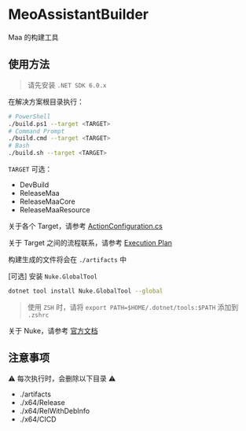# MeoAssistantBuilder

Maa 的构建工具

## 使用方法

> 请先安装 `.NET SDK 6.0.x`

在解决方案根目录执行：

``` sh
# PowerShell
./build.ps1 --target <TARGET>
# Command Prompt
./build.cmd --target <TARGET>
# Bash
./build.sh --target <TARGET>
```

`TARGET` 可选：

- DevBuild
- ReleaseMaa
- ReleaseMaaCore
- ReleaseMaaResource

关于各个 Target，请参考 [ActionConfiguration.cs](./ActionConfiguration.cs)

关于 Target 之间的流程联系，请参考 [Execution Plan](../../.nuke/temp/execution-plan.html)

构建生成的文件将会在 `./artifacts` 中

[可选] 安装 `Nuke.GlobalTool`

``` sh
dotnet tool install Nuke.GlobalTool --global
```

> 使用 `ZSH` 时，请将 `export PATH=$HOME/.dotnet/tools:$PATH` 添加到 `.zshrc`

关于 Nuke，请参考 [官方文档](https://nuke.build/index.html)

## 注意事项

⚠ 每次执行时，会删除以下目录 ⚠

- ./artifacts
- ./x64/Release
- ./x64/RelWithDebInfo
- ./x64/CICD
